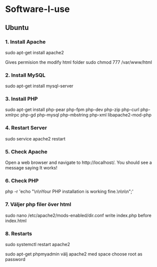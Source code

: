 # Software-I-use

## Ubuntu
### 1. Install Apache
sudo apt-get install apache2

Gives permision the modify html folder
sudo chmod 777 /var/www/html

### 2. Install MySQL
sudo apt-get install mysql-server

### 3. Install PHP
sudo apt-get install php-pear php-fpm php-dev php-zip php-curl php-xmlrpc php-gd php-mysql php-mbstring php-xml libapache2-mod-php

### 4. Restart Server
sudo service apache2 restart

### 5. Check Apache
Open a web browser and navigate to http://localhost/. You should see a message saying It works!

### 6. Check PHP
php -r 'echo "\n\nYour PHP installation is working fine.\n\n\n";'

### 7. Väljer php filer över html
sudo nano /etc/apache2/mods-enabled/dir.conf
write index.php before index.html

### 8. Restarts 
sudo systemctl restart apache2


sudo apt-get phpmyadmin
välj apache2 med space
choose root as password
